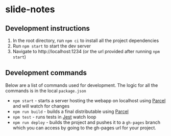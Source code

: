 # slide-notes

## Development instructions

1. In the root directory, run `npm ci` to install all the project dependencies
2. Run `npm start` to start the dev server
3. Navigate to http://localhost:1234 (or the url provided after running `npm start`)

## Development commands

Below are a list of commands used for development. The logic for all the commands is in the local `package.json`

- `npm start` - starts a server hosting the webapp on localhost using [Parcel](https://parceljs.org/) and will watch for changes
- `npm run build` - builds a final distributable using [Parcel](https://parceljs.org/)
- `npm test` - runs tests in [Jest](https://jestjs.io/) watch loop
- `npm run deploy` - builds the project and pushes it to a `gh-pages` branch which you can access by going to the gh-pages url for your project.
